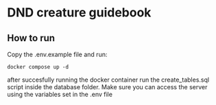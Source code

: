 # DND creature guidebook


## How to run

Copy the .env.example file and run:

```
docker compose up -d
```

after succesfully running the docker container run the create_tables.sql script inside the database folder. Make sure you can access the server using the variables set in the .env file
